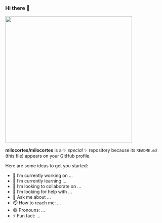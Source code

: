 ### Hi there 👋

<img src="https://github-readme-stats.vercel.app/api?username=milocortes&show_icons=true&theme=ADD_THEME_HERE" width="400">

**milocortes/milocortes** is a ✨ _special_ ✨ repository because its `README.md` (this file) appears on your GitHub profile.

Here are some ideas to get you started:

- 🔭 I’m currently working on ...
- 🌱 I’m currently learning ...
- 👯 I’m looking to collaborate on ...
- 🤔 I’m looking for help with ...
- 💬 Ask me about ...
- 📫 How to reach me: ...
- 😄 Pronouns: ...
- ⚡ Fun fact: ...
